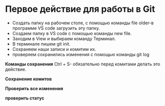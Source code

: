 # Первое действие для работы в Git #
 * Cоздать папку на рабочем столе, с помощью команды file older-в программе VS code загрузить эту папку.
 * Создаем папку в VS code  с помощью команды new file.
 * Заходим в View  и выбираем команду Терминал.
 * В терминале пишем git init.
 * Сoхраняем наши записи и комитим их.
 * проверяем сохранились изменения с помощью команды git log
 

__Команды сохранения__
Ctrl + S- обязательно перед комитами делать это действие.



__Сoхранение комитов__


__Проверить все изменения__


__проверить статус__